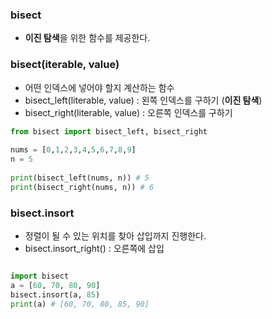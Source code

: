 ### bisect
+ **이진 탐색**을 위한 함수를 제공한다.

### bisect(iterable, value)
+ 어떤 인덱스에 넣어야 할지 계산하는 함수
+ bisect_left(literable, value) : 왼쪽 인덱스를 구하기 (**이진 탐색**)
+ bisect_right(literable, value) : 오른쪽 인덱스를 구하기

```python
from bisect import bisect_left, bisect_right  
  
nums = [0,1,2,3,4,5,6,7,8,9]  
n = 5  
  
print(bisect_left(nums, n)) # 5
print(bisect_right(nums, n)) # 6
```

### bisect.insort
+ 정렬이 될 수 있는 위치를 찾아 삽입까지 진행한다.
+ bisect.insort_right() : 오른쪽에 삽입
```python

import bisect
a = [60, 70, 80, 90]
bisect.insort(a, 85)
print(a) # [60, 70, 80, 85, 90]
```
